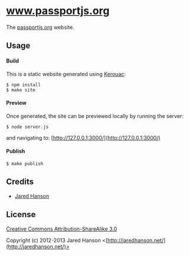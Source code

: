 # www.passportjs.org

The [passportjs.org](http://passportjs.org/) website.

## Usage

#### Build

This is a static website generated using [Kerouac](https://github.com/jaredhanson/kerouac):

    $ npm install
    $ make site
    
#### Preview

Once generated, the site can be previewed locally by running the server:

    $ node server.js
    
and navigating to: [http://127.0.0.1:3000/](http://127.0.0.1:3000/)

#### Publish

    $ make publish

## Credits

- [Jared Hanson](http://github.com/jaredhanson)

## License

[Creative Commons Attribution-ShareAlike 3.0](http://creativecommons.org/licenses/by-sa/3.0/)

Copyright (c) 2012-2013 Jared Hanson <[http://jaredhanson.net/](http://jaredhanson.net/)>
